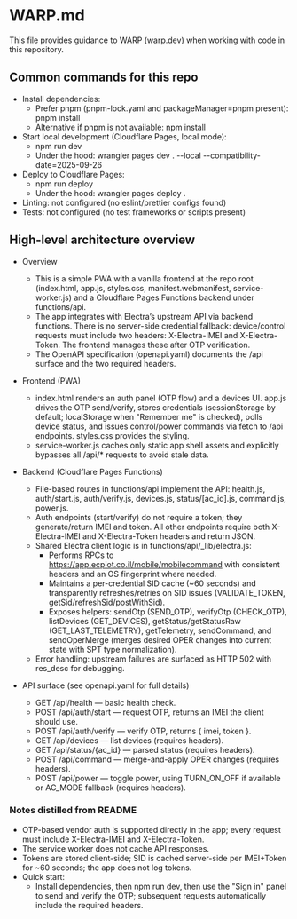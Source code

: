 # WARP.md

This file provides guidance to WARP (warp.dev) when working with code in this repository.

## Common commands for this repo
- Install dependencies:
  - Prefer pnpm (pnpm-lock.yaml and packageManager=pnpm present): pnpm install
  - Alternative if pnpm is not available: npm install
- Start local development (Cloudflare Pages, local mode):
  - npm run dev
  - Under the hood: wrangler pages dev . --local --compatibility-date=2025-09-26
- Deploy to Cloudflare Pages:
  - npm run deploy
  - Under the hood: wrangler pages deploy .
- Linting: not configured (no eslint/prettier configs found)
- Tests: not configured (no test frameworks or scripts present)

## High-level architecture overview
- Overview
  - This is a simple PWA with a vanilla frontend at the repo root (index.html, app.js, styles.css, manifest.webmanifest, service-worker.js) and a Cloudflare Pages Functions backend under functions/api.
  - The app integrates with Electra’s upstream API via backend functions. There is no server-side credential fallback: device/control requests must include two headers: X-Electra-IMEI and X-Electra-Token. The frontend manages these after OTP verification.
  - The OpenAPI specification (openapi.yaml) documents the /api surface and the two required headers.

- Frontend (PWA)
  - index.html renders an auth panel (OTP flow) and a devices UI. app.js drives the OTP send/verify, stores credentials (sessionStorage by default; localStorage when "Remember me" is checked), polls device status, and issues control/power commands via fetch to /api endpoints. styles.css provides the styling.
  - service-worker.js caches only static app shell assets and explicitly bypasses all /api/* requests to avoid stale data.

- Backend (Cloudflare Pages Functions)
  - File-based routes in functions/api implement the API: health.js, auth/start.js, auth/verify.js, devices.js, status/[ac_id].js, command.js, power.js.
  - Auth endpoints (start/verify) do not require a token; they generate/return IMEI and token. All other endpoints require both X-Electra-IMEI and X-Electra-Token headers and return JSON.
  - Shared Electra client logic is in functions/api/_lib/electra.js:
    - Performs RPCs to https://app.ecpiot.co.il/mobile/mobilecommand with consistent headers and an OS fingerprint where needed.
    - Maintains a per-credential SID cache (~60 seconds) and transparently refreshes/retries on SID issues (VALIDATE_TOKEN, getSid/refreshSid/postWithSid).
    - Exposes helpers: sendOtp (SEND_OTP), verifyOtp (CHECK_OTP), listDevices (GET_DEVICES), getStatus/getStatusRaw (GET_LAST_TELEMETRY), getTelemetry, sendCommand, and sendOperMerge (merges desired OPER changes into current state with SPT type normalization).
  - Error handling: upstream failures are surfaced as HTTP 502 with res_desc for debugging.

- API surface (see openapi.yaml for full details)
  - GET /api/health — basic health check.
  - POST /api/auth/start — request OTP, returns an IMEI the client should use.
  - POST /api/auth/verify — verify OTP, returns { imei, token }.
  - GET /api/devices — list devices (requires headers).
  - GET /api/status/{ac_id} — parsed status (requires headers).
  - POST /api/command — merge-and-apply OPER changes (requires headers).
  - POST /api/power — toggle power, using TURN_ON_OFF if available or AC_MODE fallback (requires headers).

### Notes distilled from README
- OTP-based vendor auth is supported directly in the app; every request must include X-Electra-IMEI and X-Electra-Token.
- The service worker does not cache API responses.
- Tokens are stored client-side; SID is cached server-side per IMEI+Token for ~60 seconds; the app does not log tokens.
- Quick start:
  - Install dependencies, then npm run dev, then use the "Sign in" panel to send and verify the OTP; subsequent requests automatically include the required headers.
